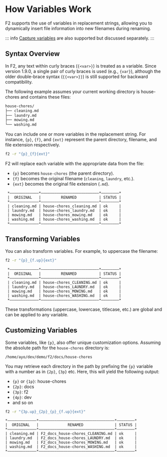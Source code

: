 # How Variables Work

F2 supports the use of variables in replacement strings, allowing you to
dynamically insert file information into new filenames during renaming.

<!-- prettier-ignore-start -->
::: info
[Capture variables](/docs/guide/tutorial.md#using-regex-capture-variables) are also supported but discussed separately.
:::
<!-- prettier-ignore-end -->

## Syntax Overview

In F2, any text within curly braces (`{<var>}`) is treated as a variable. Since
version 1.9.0, a single pair of curly braces is used (e.g., `{var}`), although
the older double-brace syntax (`{{<var>}}`) is still supported for backward
compatibility.

The following example assumes your current working directory is house-chores and
contains these files:

```bash
house-chores/
├── cleaning.md
├── laundry.md
├── mowing.md
└── washing.md
```

You can include one or more variables in the replacement string. For instance,
`{p}`, `{f}`, and `{ext}` represent the parent directory, filename, and file
extension respectively.

```bash
f2 -r "{p}_{f}{ext}"
```

F2 will replace each variable with the appropriate data from the file:

- `{p}` becomes `house-chores` (the parent directory).
- `{f}` becomes the original filename (`cleaning`, `laundry`, etc.).
- `{ext}` becomes the original file extension (`.md`).

```text
 *—————————————*——————————————————————————*————————*
 |  ORIGINAL   |         RENAMED          | STATUS |
 *—————————————*——————————————————————————*————————*
 | cleaning.md | house-chores_cleaning.md | ok     |
 | laundry.md  | house-chores_laundry.md  | ok     |
 | mowing.md   | house-chores_mowing.md   | ok     |
 | washing.md  | house-chores_washing.md  | ok     |
 *—————————————*——————————————————————————*————————*
```

## Transforming Variables

You can also transform variables. For example, to uppercase the filename:

```bash
f2 -r "{p}_{f.up}{ext}"
```

```text
 *—————————————*——————————————————————————*————————*
 |  ORIGINAL   |         RENAMED          | STATUS |
 *—————————————*——————————————————————————*————————*
 | cleaning.md | house-chores_CLEANING.md | ok     |
 | laundry.md  | house-chores_LAUNDRY.md  | ok     |
 | mowing.md   | house-chores_MOWING.md   | ok     |
 | washing.md  | house-chores_WASHING.md  | ok     |
 *—————————————*——————————————————————————*————————*
```

These transformations (uppercase, lowercase, titlecase, etc.) are global and can
be applied to any variable.

## Customizing Variables

Some variables, like `{p}`, also offer unique customization options. Assuming
the absolute path for the `house-chores` directory is:

```text
/home/ayo/dev/demo/f2/docs/house-chores
```

You may retrieve each directory in the path by prefixing the `{p}` variable with
a number as in `{2p}`, `{3p}` etc. Here, this will yield the following output:

- `{p}` or `{1p}`: house-chores
- `{2p}`: docs
- `{3p}`: f2
- `{4p}`: dev
- and so on

```bash
f2 -r "{3p.up}_{2p}_{p}_{f.up}{ext}"
```

```text
*—————————————*——————————————————————————————————*————————*
|  ORIGINAL   |             RENAMED              | STATUS |
*—————————————*——————————————————————————————————*————————*
| cleaning.md | F2_docs_house-chores_CLEANING.md | ok     |
| laundry.md  | F2_docs_house-chores_LAUNDRY.md  | ok     |
| mowing.md   | F2_docs_house-chores_MOWING.md   | ok     |
| washing.md  | F2_docs_house-chores_WASHING.md  | ok     |
*—————————————*——————————————————————————————————*————————*
```
